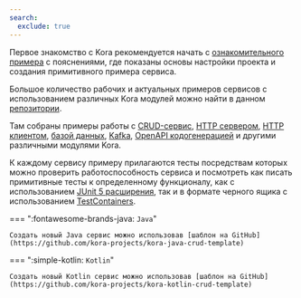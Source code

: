 ```yaml
---
search:
  exclude: true
---
```


Первое знакомство с Kora рекомендуется начать с [ознакомительного примера](hello-world.md) с пояснениями, 
где показаны основы настройки проекта и создания примитивного примера сервиса.

Большое количество рабочих и актуальных примеров сервисов с использованием различных Kora модулей можно найти в данном 
[репозитории](https://github.com/kora-projects/kora-examples).

Там собраны примеры работы с 
[CRUD-сервис](https://github.com/kora-projects/kora-examples/tree/master/kora-java-crud),
[HTTP сервером](https://github.com/kora-projects/kora-examples/tree/master/kora-java-http-server), 
[HTTP клиентом](https://github.com/kora-projects/kora-examples/tree/master/kora-java-http-client),
[базой данных](https://github.com/kora-projects/kora-examples/tree/master/kora-java-database-jdbc), 
[Kafka](https://github.com/kora-projects/kora-examples/tree/master/kora-java-kafka), 
[OpenAPI кодогенерацией](https://github.com/kora-projects/kora-examples/tree/master/kora-java-openapi-generator-http-client) 
и другими различными модулями Kora.

К каждому сервису примеру прилагаются тесты посредствам которых можно проверить работоспособность сервиса и
посмотреть как писать примитивные тесты к определенному функционалу, как с использованием 
[JUnit 5 расширения](https://github.com/kora-projects/kora-examples/blob/master/kora-java-crud/src/test/java/ru/tinkoff/kora/example/crud/PetServiceTests.java), 
так и в формате черного ящика с использованием 
[TestContainers](https://github.com/kora-projects/kora-examples/blob/master/kora-java-crud/src/test/java/ru/tinkoff/kora/example/crud/PetControllerTests.java).

=== ":fontawesome-brands-java: `Java`"

    Создать новый Java сервис можно использовав [шаблон на GitHub](https://github.com/kora-projects/kora-java-crud-template)

=== ":simple-kotlin: `Kotlin`"

    Создать новый Kotlin сервис можно использовав [шаблон на GitHub](https://github.com/kora-projects/kora-kotlin-crud-template)
